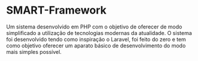 # SMART-Framework
Um sistema desenvolvido em PHP com o objetivo de oferecer de modo simplificado a utilização de tecnologias modernas da atualidade. O sistema foi desenvolvido tendo como inspiração o Laravel, foi feito do zero e tem como objetivo oferecer um aparato básico de desenvolvimento do modo mais simples possível.

